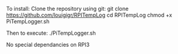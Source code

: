 To install:
Clone the repository using git:
git clone https://github.com/louigigr/RPITempLog
cd RPITempLog
chmod +x PiTempLogger.sh

Then to execute:
./PiTempLogger.sh

No special dependancies on RPI3
